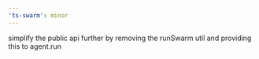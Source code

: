 ```yaml
---
'ts-swarm': minor
---
```


simplify the public api further by removing the runSwarm util and providing this to agent.run
